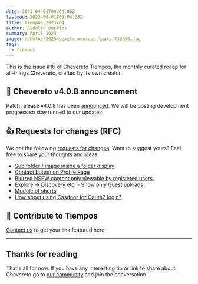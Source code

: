 ```yaml
---
date: 2023-04-01T09:04:05Z
lastmod: 2023-04-01T09:04:05Z
title: Tiempos 2023/04
author: Rodolfo Berrios
summary: April 2023
image: /photos/2023/pexels-monique-laats-733090.jpg
tags:
  - tiempos
---
```


This is the issue #16 of Chevereto Tiempos, the monthly curated recap for all-things Chevereto, crafted by its own creator.

## 📣 Chevereto v4.0.8 announcement

Patch release v4.0.8 has been [announced](https://chevereto.com/community/threads/chevereto-v4-0-8-announcement.15004/). We will be posting development progress so stay tunned to our updates.

## 👍 Requests for changes (RFC)

We got the following [requests for changes](https://chv.to/rfc). Want to suggest yours? Feel free to share your thoughts and ideas.

- [Sub folder / image inside a folder display](https://chevereto.com/community/threads/sub-folder-image-inside-a-folder-display.14993/)
- [Contact button on Profile Page](https://chevereto.com/community/threads/contact-button-on-profile-page.14983/)
- [Blurred NSFW content only viewable by registered users.](https://chevereto.com/community/threads/blurred-nsfw-content-only-viewable-by-registered-users.14997/)
- [Explore -> Discovery etc. - Show only Guest uploads](https://chevereto.com/community/threads/explore-discovery-etc-show-only-guest-uploads.15001/unread)
- [Module of shorts](https://chevereto.com/community/threads/module-of-shorts.15007/)
- [How about using Casdoor for Oauth2 login?](https://chevereto.com/community/threads/how-about-using-casdoor-for-oauth2-login.15011/)

## 💖 Contribute to Tiempos

[Contact us](https://chevereto.com/contact) to get your link featured here.

* * *

## Thanks for reading

That's all for now. If you have any interesting tip or link to share about Chevereto go to [our community](https://chevereto.com/community) and join the conversation.
